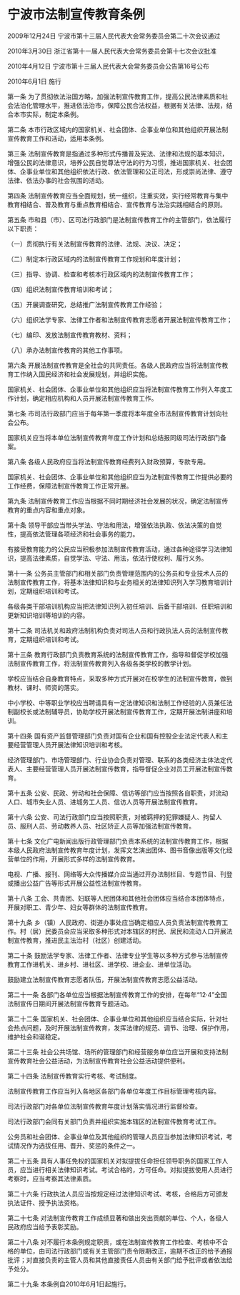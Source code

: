 # 宁波市法制宣传教育条例

2009年12月24日 宁波市第十三届人民代表大会常务委员会第二十次会议通过

2010年3月30日 浙江省第十一届人民代表大会常务委员会第十七次会议批准

2010年4月12日 宁波市第十三届人民代表大会常务委员会公告第16号公布

2010年6月1日 施行

<!-- INFO END -->

第一条 为了贯彻依法治国方略，加强法制宣传教育工作，提高公民法律素质和社会法治化管理水平，推进依法治市，保障公民合法权益，根据有关法律、法规，结合本市实际，制定本条例。

第二条 本市行政区域内的国家机关、社会团体、企事业单位和其他组织开展法制宣传教育工作和活动，适用本条例。

第三条 法制宣传教育是指通过多种形式传播普及宪法、法律和法规的基本知识，增强公民的法律意识，培养公民自觉尊法守法的行为习惯，推进国家机关、社会团体、企事业单位和其他组织依法行政、依法管理和公正司法，形成崇尚法律、遵守法律、依法办事的社会氛围的活动。

第四条 法制宣传教育应当全面规划，统一组织，注重实效，实行经常教育与集中教育相结合、普及教育与重点教育相结合、宣传教育与法治实践相结合的原则。

第五条 市和县（市）、区司法行政部门是法制宣传教育工作的主管部门，依法履行以下职责：

（一）贯彻执行有关法制宣传教育的法律、法规、决议、决定；

（二）制定本行政区域内的法制宣传教育工作规划和年度计划；

（三）指导、协调、检查和考核本行政区域内的法制宣传教育工作；

（四）组织法制宣传教育培训和考试；

（五）开展调查研究，总结推广法制宣传教育工作经验；

（六）组织法学专家、法律工作者和法制宣传教育志愿者开展法制宣传教育工作；

（七）编印、发放法制宣传教育教材、资料；

（八）承办法制宣传教育的其他工作事项。

第六条 开展法制宣传教育是全社会的共同责任。各级人民政府应当将法制宣传教育工作纳入国民经济和社会发展规划，并组织实施。

国家机关、社会团体、企事业单位和其他组织应当将法制宣传教育工作列入年度工作计划，确定相应机构和人员开展法制宣传教育工作。

第七条 市司法行政部门应当于每年第一季度将本年度全市法制宣传教育计划向社会公布。

国家机关应当将本单位法制宣传教育年度工作计划和总结报同级司法行政部门备案。

第八条 各级人民政府应当将法制宣传教育经费列入财政预算，专款专用。

国家机关、社会团体、企事业单位和其他组织应当为法制宣传教育工作提供必要的工作经费，保障法制宣传教育工作正常开展。

第九条 法制宣传教育工作应当根据不同时期经济社会发展的状况，确定法制宣传教育的重点内容和重点对象。

第十条 领导干部应当带头学法、守法和用法，增强依法执政、依法决策的自觉性，提高依法管理各项经济和社会事务的能力。

有接受教育能力的公民应当积极参加法制宣传教育活动，通过各种途径学习法律知识，提高法律素质，自觉学法、守法、用法，依法行使权利、履行义务。

第十一条 公务员主管部门和相关部门负责管理范围内的公务员和专业技术人员的法制宣传教育工作，将基本法律知识和与业务相关的法律知识列入学习教育培训计划，定期组织培训和考试。

各级各类干部培训机构应当把法律知识列入初任培训、后备干部培训、任职培训和更新知识培训等培训的内容。

第十二条 司法机关和政府法制机构负责对司法人员和行政执法人员的法制宣传教育，定期组织培训和考试。

第十三条 教育行政部门负责教育系统的法制宣传教育工作，指导和督促学校加强法制宣传教育工作，将法制宣传教育列入各级各类学校的教学计划。

学校应当结合自身教育特点，采取多种方式开展对在校学生的法制宣传教育，做到教材、课时、师资的落实。

中小学校、中等职业学校应当聘请具有一定法律知识和法制工作经验的人员兼任法制副校长或法制辅导员，协助学校开展法制宣传教育工作，定期开展法制讲座和培训。

第十四条 国有资产监督管理部门负责对国有企业和国有控股企业法定代表人和主要经营管理人员开展法律知识培训和考核。

经济管理部门、市场管理部门、行业协会负责对管理、联系的各类经济主体法定代表人、主要经营管理人员开展法制宣传教育，指导督促企业对员工开展法制宣传教育。

第十五条 公安、民政、劳动和社会保障、信访等部门应当按照各自职责，对流动人口、城市失业人员、进城务工人员、信访人员等开展法制宣传教育。

第十六条 公安、司法行政部门应当按照职责，对被羁押的犯罪嫌疑人、拘留人员、服刑人员、劳动教养人员、社区矫正人员等加强法制宣传教育。

第十七条 文化广电新闻出版行政管理部门负责本系统的法制宣传教育工作，根据本级人民政府法制宣传教育年度计划，发挥文艺演出团体、图书音像出版等文化经营单位的作用，开展形式多样的法制宣传教育。

电视、广播、报刊、网络等大众传播媒介应当通过开办法制栏目、专题节目、刊登或播出公益广告等形式开展公益性法制宣传教育。

第十八条 工会、共青团、妇联等人民团体和其他社会团体应当结合本团体特点，开展对职工、青少年、妇女等群体的法制宣传教育。

第十九条 乡（镇）人民政府、街道办事处应当确定相应人员负责法制宣传教育工作。村（居）民委员会应当采取多种形式对本辖区的村民、居民和流动人口开展法制宣传教育，推进民主法治村（社区）创建活动。

第二十条 鼓励法学专家、法律工作者、法律专业学生等以多种方式参与法制宣传教育工作进机关、进乡村、进社区、进学校、进企业、进单位活动。

鼓励建立法制宣传教育志愿者队伍，开展法制宣传教育志愿公益活动。

第二十一条 各部门各单位应当根据法制宣传教育工作的安排，在每年“12·4”全国法制宣传日期间开展法制宣传教育专题活动。

第二十二条 国家机关、社会团体、企事业单位和其他组织应当结合实际，针对社会热点问题，及时开展法制宣传教育，发挥法律的规范、调节、治理、保护作用，维护社会和谐稳定。

第二十三条 社会公共场馆、场所的管理部门和经营服务单位应当开展和支持法制宣传教育社会公益活动，为法制宣传教育社会公益活动提供便利。

第二十四条 法制宣传教育实行考核、考试制度。

法制宣传教育工作应当列入各地区各部门各单位年度工作目标管理考核内容。

司法行政部门对各单位法制宣传教育年度计划落实情况进行监督检查。

司法行政部门会同有关部门负责并组织实施本辖区的法制宣传教育考试工作。

公务员和社会团体、企事业单位及其他组织的管理人员应当参加法律知识考试，考试情况作为选拔任用、晋升、奖惩的条件之一。

第二十五条 具有人事任免权的国家机关对拟提拔任命担任领导职务的国家工作人员，应当进行相关法律知识考试。考试合格的，方可任命。对拟提拔使用人员进行考察时，应当考察其法律素质。

第二十六条 行政执法人员应当按规定经过法律知识考试、考核，合格后方可颁发执法证件、授予执法资格。

第二十七条 对法制宣传教育工作成绩显著和做出突出贡献的单位、个人，各级人民政府应当给予表彰奖励。

第二十八条 对不履行本条例规定职责，或在法制宣传教育工作检查、考核中不合格的单位，由司法行政部门或有关主管部门责令限期改正，逾期不改正的给予通报批评；对直接负责的主管人员和其他直接责任人员由有关部门给予批评或者依法给予处分。

第二十九条 本条例自2010年6月1日起施行。

